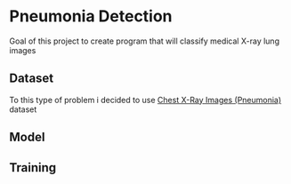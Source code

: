 # Pneumonia Detection

Goal of this project to create program that will classify medical X-ray lung images 

## Dataset
To this type of problem i decided to use [Chest X-Ray Images (Pneumonia)](<https://www.kaggle.com/datasets/paultimothymooney/chest-xray-pneumonia/data>) dataset

## Model


## Training 


